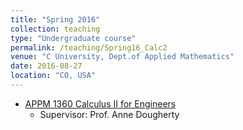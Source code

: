```yaml
---
title: "Spring 2016"
collection: teaching
type: "Undergraduate course"
permalink: /teaching/Spring16_Calc2
venue: "C University, Dept.of Applied Mathematics"
date: 2016-08-27
location: "CO, USA"
---
```



* [APPM 1360 Calculus II for Engineers](http://1ijingwei.github.io/teaching/Spring16_Calc2)
  * Supervisor: Prof. Anne Dougherty
